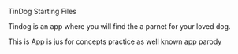 TinDog Starting Files

Tindog is an app where you will find the a parnet for your loved dog.

This is App is jus for concepts practice as well known app parody